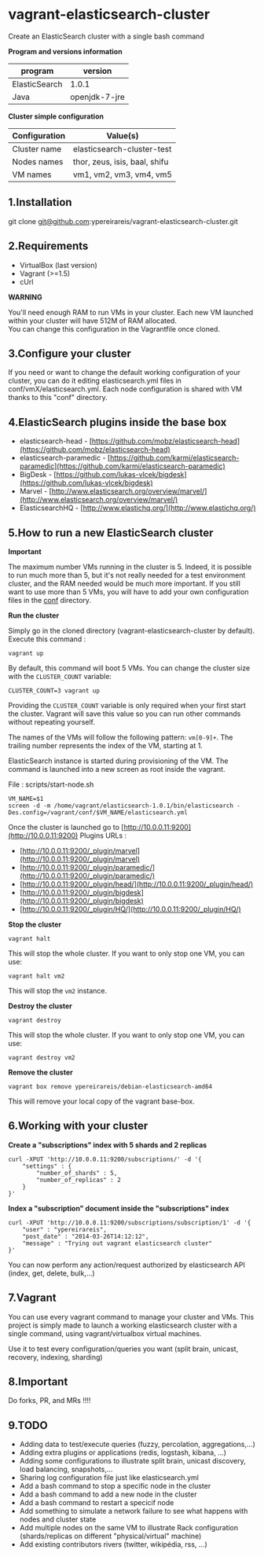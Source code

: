 vagrant-elasticsearch-cluster
=============================

Create an ElasticSearch cluster with a single bash command

**Program and versions information**

| program         | version       |
| --------------- | ------------- |
| ElasticSearch   | 1.0.1         |
| Java            | openjdk-7-jre |


**Cluster simple configuration**

| Configuration      |  Value(s)                                            |
| ------------------ | ---------------------------------------------------- |
| Cluster name       | elasticsearch-cluster-test                           |
| Nodes names        | thor, zeus, isis, baal, shifu                        |
| VM names           | vm1, vm2, vm3, vm4, vm5                              |


1.Installation
--

git clone git@github.com:ypereirareis/vagrant-elasticsearch-cluster.git

2.Requirements
--

* VirtualBox (last version)
* Vagrant (>=1.5)
* cUrl


**WARNING**

You'll need enough RAM to run VMs in your cluster.
Each new VM launched within your cluster will have 512M of RAM allocated.  
You can change this configuration in the Vagrantfile once cloned.  

3.Configure your cluster
--

If you need or want to change the default working configuration of your cluster,
you can do it editing elasticsearch.yml files in conf/vmX/elasticsearch.yml.
Each node configuration is shared with VM thanks to this "conf" directory.

4.ElasticSearch plugins inside the base box
--

* elasticsearch-head - [https://github.com/mobz/elasticsearch-head](https://github.com/mobz/elasticsearch-head)
* elasticsearch-paramedic - [https://github.com/karmi/elasticsearch-paramedic](https://github.com/karmi/elasticsearch-paramedic)
* BigDesk - [https://github.com/lukas-vlcek/bigdesk](https://github.com/lukas-vlcek/bigdesk)
* Marvel - [http://www.elasticsearch.org/overview/marvel/](http://www.elasticsearch.org/overview/marvel/)
* ElasticsearchHQ - [http://www.elastichq.org/](http://www.elastichq.org/)

5.How to run a new ElasticSearch cluster
--

**Important**

The maximum number VMs running in the cluster is 5.
Indeed, it is possible to run much more than 5, but it's not really needed for a test environment cluster,
and the RAM needed would be much more important.
If you still want to use more than 5 VMs, you will have to add your own configuration files in the [conf](conf) directory.

**Run the cluster**

Simply go in the cloned directory (vagrant-elasticsearch-cluster by default).  
Execute this command :

```
vagrant up
```

By default, this command will boot 5 VMs. You can change the cluster size with the `CLUSTER_COUNT` variable:

```
CLUSTER_COUNT=3 vagrant up
```

Providing the `CLUSTER_COUNT` variable is only required when your first start the cluster. Vagrant will save this
value so you can run other commands without repeating yourself.

The names of the VMs will follow the following pattern: `vm[0-9]+`.
The trailing number represents the index of the VM, starting at 1.

ElasticSearch instance is started during provisioning of the VM.
The command is launched into a new screen as root inside the vagrant.

File : scripts/start-node.sh

```
VM_NAME=$1
screen -d -m /home/vagrant/elasticsearch-1.0.1/bin/elasticsearch -Des.config=/vagrant/conf/$VM_NAME/elasticsearch.yml
```

Once the cluster is launched go to [http://10.0.0.11:9200](http://10.0.0.11:9200)
Plugins URLs :

* [http://10.0.0.11:9200/_plugin/marvel](http://10.0.0.11:9200/_plugin/marvel)
* [http://10.0.0.11:9200/_plugin/paramedic/](http://10.0.0.11:9200/_plugin/paramedic/)
* [http://10.0.0.11:9200/_plugin/head/](http://10.0.0.11:9200/_plugin/head/)
* [http://10.0.0.11:9200/_plugin/bigdesk](http://10.0.0.11:9200/_plugin/bigdesk)
* [http://10.0.0.11:9200/_plugin/HQ/](http://10.0.0.11:9200/_plugin/HQ/)


**Stop the cluster**

```
vagrant halt
```

This will stop the whole cluster. If you want to only stop one VM, you can use:

```
vagrant halt vm2
```

This will stop the `vm2` instance.

**Destroy the cluster**

```
vagrant destroy
```

This will stop the whole cluster. If you want to only stop one VM, you can use:

```
vagrant destroy vm2
```

**Remove the cluster**

```
vagrant box remove ypereirareis/debian-elasticsearch-amd64
```

This will remove your local copy of the vagrant base-box.

6.Working with your cluster
--

**Create a "subscriptions" index with 5 shards and 2 replicas**

```
curl -XPUT 'http://10.0.0.11:9200/subscriptions/' -d '{
    "settings" : {
        "number_of_shards" : 5,
        "number_of_replicas" : 2
    }
}'
```

**Index a "subscription" document inside the "subscriptions" index**

```
curl -XPUT 'http://10.0.0.11:9200/subscriptions/subscription/1' -d '{
    "user" : "ypereirareis",
    "post_date" : "2014-03-26T14:12:12",
    "message" : "Trying out vagrant elasticsearch cluster"
}'
```

You can now perform any action/request authorized by elasticsearch API (index, get, delete, bulk,...)

7.Vagrant
--

You can use every vagrant command to manage your cluster and VMs.
This project is simply made to launch a working elasticsearch cluster with a single command, using vagrant/virtualbox virtual machines.

Use it to test every configuration/queries you want (split brain, unicast, recovery, indexing, sharding)

8.Important
--

Do forks, PR, and MRs !!!!

9.TODO
--

* Adding data to test/execute queries (fuzzy, percolation, aggregations,...)
* Adding extra plugins or applications (redis, logstash, kibana, ...)
* Adding some configurations to illustrate split brain, unicast discovery, load balancing, snapshots,...
* Sharing log configuration file just like elasticsearch.yml
* Add a bash command to stop a specific node in the cluster
* Add a bash command to add a new node in the cluster
* Add a bash command to restart a specicif node
* Add something to simulate a network failure to see what happens with nodes and cluster state
* Add multiple nodes on the same VM to illustrate Rack configuration (shards/replicas on different "physical/virtual" machine)
* Add existing contributors rivers (twitter, wikipédia, rss, ...)
